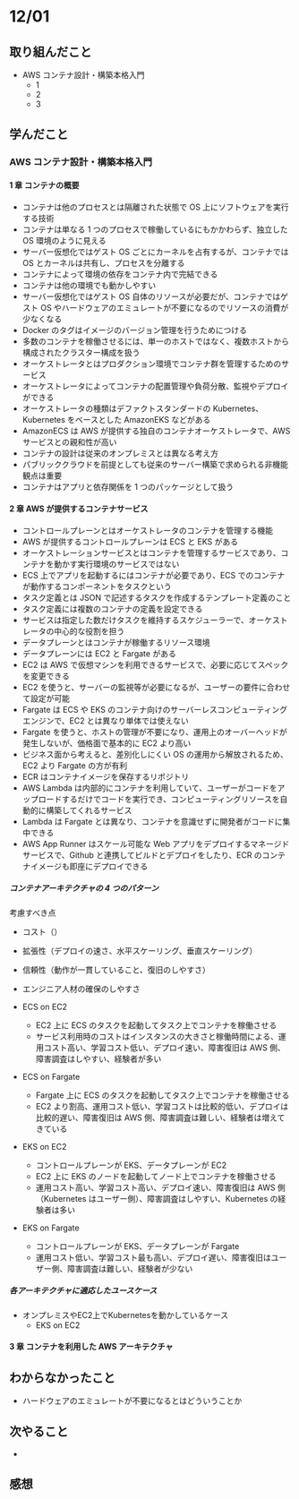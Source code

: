 # 12/01

## 取り組んだこと

- AWS コンテナ設計・構築本格入門
  - 1
  - 2
  - 3

## 学んだこと

### AWS コンテナ設計・構築本格入門

#### 1 章 コンテナの概要

- コンテナは他のプロセスとは隔離された状態で OS 上にソフトウェアを実行する技術
- コンテナは単なる 1 つのプロセスで稼働しているにもかかわらず、独立した OS 環境のように見える
- サーバー仮想化ではゲスト OS ごとにカーネルを占有するが、コンテナでは OS とカーネルは共有し、プロセスを分離する
- コンテナによって環境の依存をコンテナ内で完結できる
- コンテナは他の環境でも動かしやすい
- サーバー仮想化ではゲスト OS 自体のリソースが必要だが、コンテナではゲスト OS やハードウェアのエミュレートが不要になるのでリソースの消費が少なくなる
- Docker のタグはイメージのバージョン管理を行うためにつける
- 多数のコンテナを稼働させるには、単一のホストではなく、複数ホストから構成されたクラスター構成を扱う
- オーケストレータとはプロダクション環境でコンテナ群を管理するためのサービス
- オーケストレータによってコンテナの配置管理や負荷分散、監視やデプロイができる
- オーケストレータの種類はデファクトスタンダードの Kubernetes、Kubernetes をベースとした AmazonEKS などがある
- AmazonECS は AWS が提供する独自のコンテナオーケストレータで、AWS サービスとの親和性が高い
- コンテナの設計は従来のオンプレミスとは異なる考え方
- パブリッククラウドを前提としても従来のサーバー構築で求められる非機能観点は重要
- コンテナはアプリと依存関係を 1 つのパッケージとして扱う

#### 2 章 AWS が提供するコンテナサービス

- コントロールプレーンとはオーケストレータのコンテナを管理する機能
- AWS が提供するコントロールプレーンは ECS と EKS がある
- オーケストレーションサービスとはコンテナを管理するサービスであり、コンテナを動かす実行環境のサービスではない
- ECS 上でアプリを起動するにはコンテナが必要であり、ECS でのコンテナが動作するコンポーネントをタスクという
- タスク定義とは JSON で記述するタスクを作成するテンプレート定義のこと
- タスク定義には複数のコンテナの定義を設定できる
- サービスは指定した数だけタスクを維持するスケジューラーで、オーケストレータの中心的な役割を担う
- データプレーンとはコンテナが稼働するリソース環境
- データプレーンには EC2 と Fargate がある
- EC2 は AWS で仮想マシンを利用できるサービスで、必要に応じてスペックを変更できる
- EC2 を使うと、サーバーの監視等が必要になるが、ユーザーの要件に合わせて設定が可能
- Fargate は ECS や EKS のコンテナ向けのサーバーレスコンピューティングエンジンで、EC2 とは異なり単体では使えない
- Fargate を使うと、ホストの管理が不要になり、運用上のオーバーヘッドが発生しないが、価格面で基本的に EC2 より高い
- ビジネス面から考えると、差別化しにくい OS の運用から解放されるため、EC2 より Fargate の方が有利
- ECR はコンテナイメージを保存するリポジトリ
- AWS Lambda は内部的にコンテナを利用していて、ユーザーがコードをアップロードするだけでコードを実行でき、コンピューティングリソースを自動的に構築してくれるサービス
- Lambda は Fargate とは異なり、コンテナを意識せずに開発者がコードに集中できる
- AWS App Runner はスケール可能な Web アプリをデプロイするマネージドサービスで、Github と連携してビルドとデプロイをしたり、ECR のコンテナイメージも即座にデプロイできる

##### コンテナアーキテクチャの 4 つのパターン

考慮すべき点

- コスト（）
- 拡張性（デプロイの速さ、水平スケーリング、垂直スケーリング）
- 信頼性（動作が一貫していること、復旧のしやすさ）
- エンジニア人材の確保のしやすさ

- ECS on EC2
  - EC2 上に ECS のタスクを起動してタスク上でコンテナを稼働させる
  - サービス利用時のコストはインスタンスの大きさと稼働時間による、運用コスト高い、学習コスト低い、デプロイ速い、障害復旧は AWS 側、障害調査はしやすい、経験者が多い
- ECS on Fargate
  - Fargate 上に ECS のタスクを起動してタスク上でコンテナを稼働させる
  - EC2 より割高、運用コスト低い、学習コストは比較的低い、デプロイは比較的遅い、障害復旧は AWS 側、障害調査は難しい、経験者は増えてきている
- EKS on EC2
  - コントロールプレーンが EKS、データプレーンが EC2
  - EC2 上に EKS のノードを起動してノード上でコンテナを稼働させる
  - 運用コスト高い、学習コスト高い、デプロイ速い、障害復旧は AWS 側（Kubernetes はユーザー側）、障害調査はしやすい、Kubernetes の経験者は多い
- EKS on Fargate
  - コントロールプレーンが EKS、データプレーンが Fargate
  - 運用コスト低い、学習コスト最も高い、デプロイ遅い、障害復旧はユーザー側、障害調査は難しい、経験者が少ない

##### 各アーキテクチャに適応したユースケース

- オンプレミスやEC2上でKubernetesを動かしているケース
  - EKS on EC2

#### 3 章 コンテナを利用した AWS アーキテクチャ

## わからなかったこと

- ハードウェアのエミュレートが不要になるとはどういうことか

## 次やること

-

## 感想
